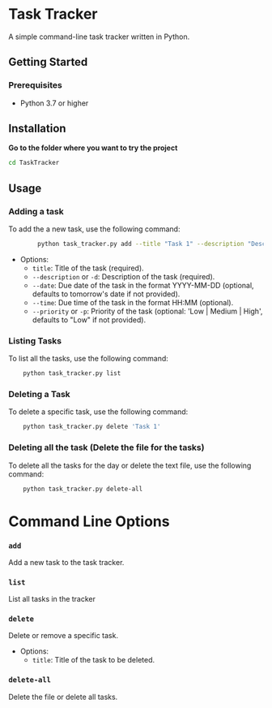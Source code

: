# Task Tracker

A simple command-line task tracker written in Python.

## Getting Started

### Prerequisites

- Python 3.7 or higher

## Installation

**Go to the folder where you want to try the project**

   ```bash
   cd TaskTracker 
   ```

## Usage

### Adding a task
To add the a new task, use the following command:
```bash
        python task_tracker.py add --title "Task 1" --description "Description of Task 1" --due "2023-12-31" 
```

* Options:
    * `title`: Title of the task (required).
    * `--description` or `-d`: Description of the task (required).
    * `--date`: Due date of the task in the format YYYY-MM-DD (optional, defaults to tomorrow's date if not provided).
    * `--time`: Due time of the task in the format HH:MM (optional).
    * `--priority` or `-p`: Priority of the task  (optional: 'Low | Medium | High',  defaults to "Low" if not provided).

### Listing Tasks
To list all the tasks, use the following command:
```bash
    python task_tracker.py list
```
### Deleting a Task
To delete a specific task, use the following command:
```bash
    python task_tracker.py delete 'Task 1'
```

### Deleting all the task (Delete the file for the tasks)
To delete all the tasks for the day or delete the text file, use the following command:
```bash
    python task_tracker.py delete-all
```

# Command Line Options

### **`add`**
Add a new task to the task tracker.

### **`list`**
List all tasks in the tracker

### **`delete`**
Delete or remove a specific task.

* Options: 
    - `title`: Title of the task to be deleted.

### **`delete-all`**
Delete the file or delete all tasks.